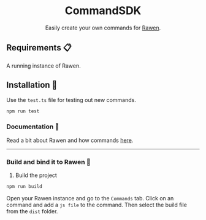 <div align="center">
<h1>  CommandSDK </h1>
  Easily create your own commands for <a href="rawen.io">Rawen</a>.
</div>

## Requirements :clipboard:

A running instance of Rawen.

## Installation :wrench:

Use the `test.ts` file for testing out new commands.

```sh
npm run test
```

### Documentation :book:

Read a bit about Rawen and how commands <a href="https://rawen.io/docs">here</a>.

---

### Build and bind it to Rawen :hammer:

1. Build the project

```sh
npm run build
```

Open your Rawen instance and go to the `Commands` tab. Click on an command and add a `js file` to the command. Then select the build file from the `dist` folder.